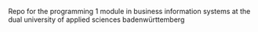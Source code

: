Repo for the programming 1 module in business information systems at the dual university of applied sciences badenwürttemberg
